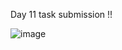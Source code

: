 
Day 11 task submission !!

![image](https://github.com/DarshaK1Just/Tatvasoft_15_internship/assets/88178092/1a7cf703-5930-4016-ae76-3a356d152458)
